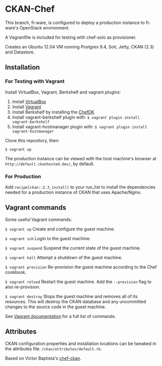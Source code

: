 # CKAN-Chef

This branch, fi-ware, is configured to deploy a production instance to fi-ware's OpenStack environment.

A Vagrantfile is included for testing with chef-solo as provisioner.

Creates an Ubuntu 12.04 VM running Postgres 9.4, Solr, Jetty, CKAN (2.3) and Datastore.

## Installation

### For Testing with Vagrant

Install VirtualBox, Vagrant, Berkshelf and vagrant plugins:

1. Install [VirtualBox](https://www.virtualbox.org/wiki/Downloads)
2. Install [Vagrant](https://www.vagrantup.com/)
3. Install Berkshelf by installing the [ChefDK](https://downloads.chef.io/chef-dk/)
4. Install vagrant-berkshelf plugin with: `$ vagrant plugin install vagrant-berkshelf`
5. Install vagrant-hostmanager plugin with: `$ vagrant plugin install vagrant-hostmanager`

Clone this repository, then:

`$ vagrant up`

The production instance can be viewed with the host machine's browser at `http://default.ckanhosted.dev/`, by default.

### For Production

Add `recipe[ckan::2.3_install]` to your run_list to install the dependencies needed for a production instance of CKAN that uses Apache/Nginx.

## Vagrant commands

Some useful Vagrant commands:

`$ vagrant up` Create and configure the guest machine.

`$ vagrant ssh` Login to the guest machine.

`$ vagrant suspend` Suspend the current state of the guest machine.

`$ vagrant halt` Attempt a shutdown of the guest machine.

`$ vagrant provision` Re-provision the guest machine according to the Chef cookbook.

`$ vagrant reload` Restart the guest machine. Add the `--provision` flag to also re-provision.

`$ vagrant destroy` Stops the guest machine and removes all of its resources. This will destroy the CKAN database and any uncommitted changes to the source code in the guest machine.

See [Vagrant documentation](http://docs.vagrantup.com/v2/cli/index.html) for a full list of commands.

## Attributes

CKAN configuration properties and installation locations can be tweaked in the attributes file: `/ckan/attributes/default.rb`.

Based on Victor Baptista's [chef-ckan](https://github.com/vitorbaptista/chef-ckan).
